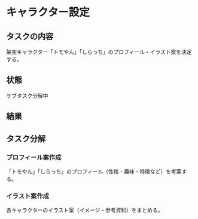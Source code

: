 # キャラクター設定

## タスクの内容
架空キャラクター「トモやん」「しらっち」のプロフィール・イラスト案を決定する。

## 状態
サブタスク分解中

## 結果

## タスク分解

### プロフィール案作成
「トモやん」「しらっち」のプロフィール（性格・趣味・特徴など）を考案する。

### イラスト案作成
各キャラクターのイラスト案（イメージ・参考資料）をまとめる。
